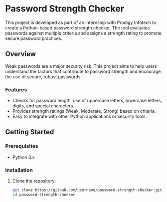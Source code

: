 # Password Strength Checker

This project is developed as part of an internship with Prodigy Infotech to create a Python-based password strength checker. The tool evaluates passwords against multiple criteria and assigns a strength rating to promote secure password practices.

## Overview

Weak passwords are a major security risk. This project aims to help users understand the factors that contribute to password strength and encourage the use of secure, robust passwords. 

### Features
- Checks for password length, use of uppercase letters, lowercase letters, digits, and special characters.
- Provides strength ratings (Weak, Moderate, Strong) based on criteria.
- Easy to integrate with other Python applications or security tools.

## Getting Started

### Prerequisites
- Python 3.x

### Installation

1. Clone the repository:
   ```bash
   git clone https://github.com/username/password-strength-checker.git
   cd password-strength-checker
